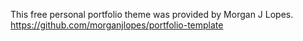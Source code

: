 This free personal portfolio theme was provided by Morgan J Lopes. https://github.com/morganjlopes/portfolio-template
